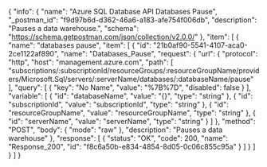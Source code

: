 {
  "info": {
    "name": "Azure SQL Database API Databases Pause",
    "_postman_id": "f9d97b6d-d362-46a6-a183-afe754f006db",
    "description": "Pauses a data warehouse.",
    "schema": "https://schema.getpostman.com/json/collection/v2.0.0/"
  },
  "item": [
    {
      "name": "databases pause",
      "item": [
        {
          "id": "21b0af90-5541-4107-aca0-2ce1122af890",
          "name": "Databases_Pause",
          "request": {
            "url": {
              "protocol": "http",
              "host": "management.azure.com",
              "path": [
                "subscriptions/:subscriptionId/resourceGroups/:resourceGroupName/providers/Microsoft.Sql/servers/:serverName/databases/:databaseName/pause"
              ],
              "query": [
                {
                  "key": "No Name",
                  "value": "%7B%7D",
                  "disabled": false
                }
              ],
              "variable": [
                {
                  "id": "databaseName",
                  "value": "{}",
                  "type": "string"
                },
                {
                  "id": "subscriptionId",
                  "value": "subscriptionId",
                  "type": "string"
                },
                {
                  "id": "resourceGroupName",
                  "value": "resourceGroupName",
                  "type": "string"
                },
                {
                  "id": "serverName",
                  "value": "serverName",
                  "type": "string"
                }
              ]
            },
            "method": "POST",
            "body": {
              "mode": "raw"
            },
            "description": "Pauses a data warehouse"
          },
          "response": [
            {
              "status": "OK",
              "code": 200,
              "name": "Response_200",
              "id": "f8c6a50b-e834-4854-8d05-0c06c855c95a"
            }
          ]
        }
      ]
    }
  ]
}